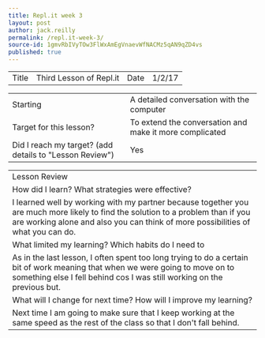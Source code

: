 ```yaml
---
title: Repl.it week 3
layout: post
author: jack.reilly
permalink: /repl.it-week-3/
source-id: 1gmvRbIVyTOw3FlWxAmEgVnaevWfNACMz5qAN9qZD4vs
published: true
---
```

<table>
  <tr>
    <td>Title</td>
    <td>Third Lesson of Repl.it</td>
    <td>Date</td>
    <td>1/2/17</td>
  </tr>
</table>


<table>
  <tr>
    <td>Starting </td>
    <td>A detailed conversation with the computer</td>
  </tr>
  <tr>
    <td>Target for this lesson?</td>
    <td>To extend the conversation and make it more complicated</td>
  </tr>
  <tr>
    <td>Did I reach my target? 
(add details to "Lesson Review")</td>
    <td>Yes</td>
  </tr>
</table>


<table>
  <tr>
    <td>Lesson Review</td>
  </tr>
  <tr>
    <td>How did I learn? What strategies were effective? </td>
  </tr>
  <tr>
    <td>I learned well by working with my partner because together you are much more likely to find the solution to a problem than if you are working alone and also you can think of more possibilities of what you can do.

</td>
  </tr>
  <tr>
    <td>What limited my learning? Which habits do I need to </td>
  </tr>
  <tr>
    <td>As in the last lesson, I often spent too long trying to do a certain bit of work meaning that when we were going to move on to something else I fell behind cos I was still working on the previous but. </td>
  </tr>
  <tr>
    <td>What will I change for next time? How will I improve my learning?</td>
  </tr>
  <tr>
    <td>Next time I am going to make sure that I keep working at the same speed as the rest of the class so that I don't fall behind.</td>
  </tr>
</table>


